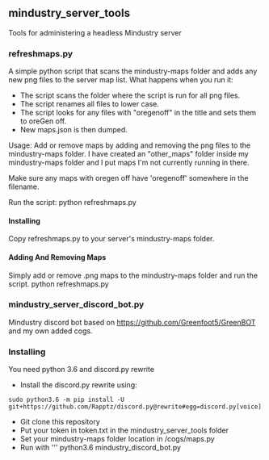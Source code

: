 ## mindustry_server_tools
Tools for administering a headless Mindustry server

### refreshmaps.py
A simple python script that scans the mindustry-maps folder and adds any new png files to the server map list.
What happens when you run it:
* The script scans the folder where the script is run for all png files.
* The script renames all files to lower case.
* The script looks for any files with "oregenoff" in the title and sets them to oreGen off.
* New maps.json is then dumped.

Usage:
Add or remove maps by adding and removing the png files to the mindustry-maps folder.
I have created an "other_maps" folder inside my mindustry-maps folder and I put maps I'm not currently running in there.

Make sure any maps with oregen off have 'oregenoff' somewhere in the filename.

Run the script: python refreshmaps.py

#### Installing
Copy refreshmaps.py to your server's mindustry-maps folder.
#### Adding And Removing Maps
Simply add or remove .png maps to the mindustry-maps folder and run the script.
python refreshmaps.py

### mindustry_server_discord_bot.py
Mindustry discord bot based on https://github.com/Greenfoot5/GreenBOT and my own added cogs.

### Installing
You need python 3.6 and discord.py rewrite

* Install the discord.py rewrite using:
```
sudo python3.6 -m pip install -U git+https://github.com/Rapptz/discord.py@rewrite#egg=discord.py[voice]
```
* Git clone this repository
* Put your token in token.txt in the mindustry_server_tools folder
* Set your mindustry-maps folder location in /cogs/maps.py
* Run with ''' python3.6 mindustry_discord_bot.py